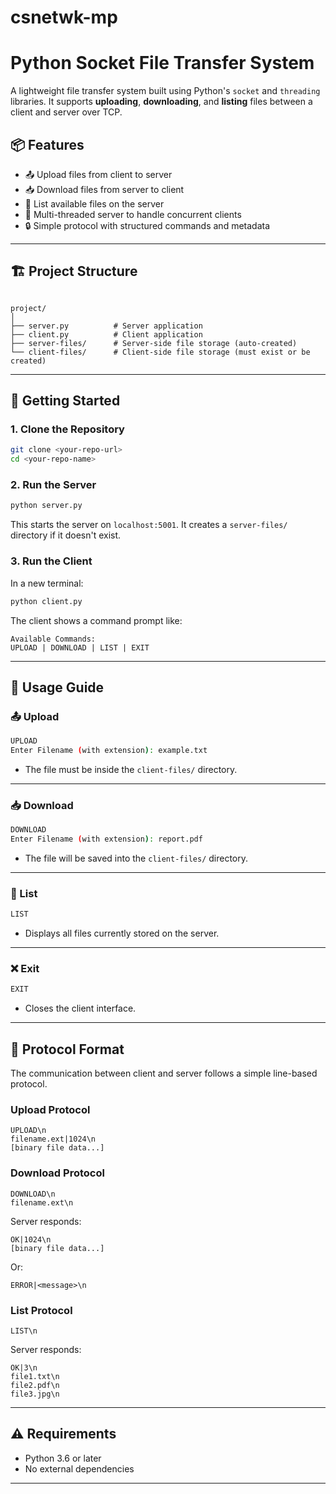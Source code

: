 # csnetwk-mp

# Python Socket File Transfer System

A lightweight file transfer system built using Python's `socket` and `threading` libraries. It supports **uploading**, **downloading**, and **listing** files between a client and server over TCP.

## 📦 Features

- 📤 Upload files from client to server  
- 📥 Download files from server to client  
- 📂 List available files on the server  
- 🧵 Multi-threaded server to handle concurrent clients  
- 🔒 Simple protocol with structured commands and metadata

---

## 🏗️ Project Structure

```

project/
│
├── server.py          # Server application
├── client.py          # Client application
├── server-files/      # Server-side file storage (auto-created)
└── client-files/      # Client-side file storage (must exist or be created)

````

---

## 🚀 Getting Started

### 1. Clone the Repository

```bash
git clone <your-repo-url>
cd <your-repo-name>
````

### 2. Run the Server

```bash
python server.py
```

This starts the server on `localhost:5001`. It creates a `server-files/` directory if it doesn't exist.

### 3. Run the Client

In a new terminal:

```bash
python client.py
```

The client shows a command prompt like:

```
Available Commands:
UPLOAD | DOWNLOAD | LIST | EXIT
```

---

## 📘 Usage Guide

### 📤 Upload

```bash
UPLOAD
Enter Filename (with extension): example.txt
```

* The file must be inside the `client-files/` directory.

---

### 📥 Download

```bash
DOWNLOAD
Enter Filename (with extension): report.pdf
```

* The file will be saved into the `client-files/` directory.

---

### 📂 List

```bash
LIST
```

* Displays all files currently stored on the server.

---

### ❌ Exit

```bash
EXIT
```

* Closes the client interface.

---

## 🧠 Protocol Format

The communication between client and server follows a simple line-based protocol.

### Upload Protocol

```
UPLOAD\n
filename.ext|1024\n
[binary file data...]
```

### Download Protocol

```
DOWNLOAD\n
filename.ext\n
```

Server responds:

```
OK|1024\n
[binary file data...]
```

Or:

```
ERROR|<message>\n
```

### List Protocol

```
LIST\n
```

Server responds:

```
OK|3\n
file1.txt\n
file2.pdf\n
file3.jpg\n
```

---

## ⚠️ Requirements

* Python 3.6 or later
* No external dependencies

---

